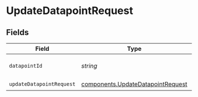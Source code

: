 # UpdateDatapointRequest


## Fields

| Field                                                                                  | Type                                                                                   | Required                                                                               | Description                                                                            |
| -------------------------------------------------------------------------------------- | -------------------------------------------------------------------------------------- | -------------------------------------------------------------------------------------- | -------------------------------------------------------------------------------------- |
| `datapointId`                                                                          | *string*                                                                               | :heavy_check_mark:                                                                     | ID of datapoint to update                                                              |
| `updateDatapointRequest`                                                               | [components.UpdateDatapointRequest](../../models/components/updatedatapointrequest.md) | :heavy_check_mark:                                                                     | N/A                                                                                    |